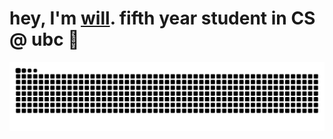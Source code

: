 # hey, I'm [will](https://willhowell.site). fifth year student in CS @ ubc  🌱 

![Snake animation](https://github.com/wrfhowell/wrfhowell/blob/output/github-contribution-grid-snake-dark.svg)

<!--
**wrfhowell/wrfhowell** is a ✨ _special_ ✨ repository because its `README.md` (this file) appears on your GitHub profile.

Here are some ideas to get you started:

- 🔭 I’m currently working on ...
- 🌱 I’m currently learning ...
- 👯 I’m looking to collaborate on ...
- 🤔 I’m looking for help with ...
- 💬 Ask me about ...
- 📫 How to reach me: ...
- 😄 Pronouns: ...
- ⚡ Fun fact: ...
-->
